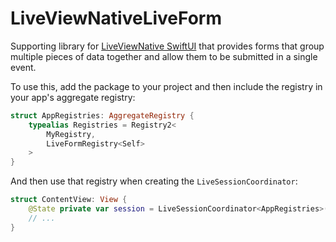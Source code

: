 # LiveViewNativeLiveForm

Supporting library for [LiveViewNative SwiftUI](https://github.com/liveview-native/liveview-client-swiftui) that provides forms that group multiple pieces of data together and allow them to be submitted in a single event.

To use this, add the package to your project and then include the registry in your app's aggregate registry:
```swift
struct AppRegistries: AggregateRegistry {
    typealias Registries = Registry2<
        MyRegistry,
        LiveFormRegistry<Self>
    >
}
```
And then use that registry when creating the `LiveSessionCoordinator`:
```swift
struct ContentView: View {
    @State private var session = LiveSessionCoordinator<AppRegistries>(url: URL(string: "...")!)
    // ...
}
```

